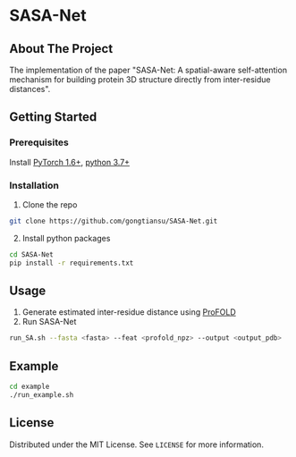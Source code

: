 # SASA-Net
## About The Project

The implementation of the paper "SASA-Net: A spatial-aware self-attention mechanism for building protein 3D structure directly from inter-residue distances".

## Getting Started
### Prerequisites
Install [PyTorch 1.6+](https://pytorch.org/),
[python
3.7+](https://www.python.org/downloads/)

### Installation

1. Clone the repo
```sh
git clone https://github.com/gongtiansu/SASA-Net.git
```

2. Install python packages
```sh
cd SASA-Net
pip install -r requirements.txt
```

## Usage
1. Generate estimated inter-residue distance using [ProFOLD](https://github.com/fusong-ju/ProFOLD)
2. Run SASA-Net
```sh
run_SA.sh --fasta <fasta> --feat <profold_npz> --output <output_pdb>
```

## Example
```sh
cd example
./run_example.sh
```

## License
Distributed under the MIT License. See `LICENSE` for more information.
